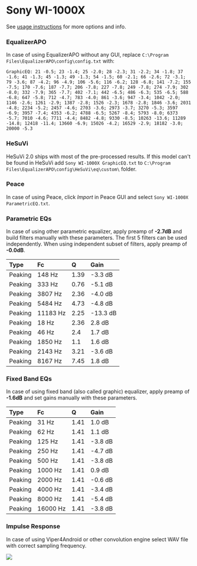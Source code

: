# Sony WI-1000X
See [usage instructions](https://github.com/jaakkopasanen/AutoEq#usage) for more options and info.

### EqualizerAPO
In case of using EqualizerAPO without any GUI, replace `C:\Program Files\EqualizerAPO\config\config.txt`
with:
```
GraphicEQ: 21 -0.5; 23 -1.4; 25 -2.0; 28 -2.3; 31 -2.2; 34 -1.8; 37 -1.6; 41 -1.3; 45 -1.3; 49 -1.3; 54 -1.5; 60 -2.1; 66 -2.6; 72 -3.1; 79 -3.6; 87 -4.2; 96 -4.9; 106 -5.6; 116 -6.2; 128 -6.8; 141 -7.2; 155 -7.5; 170 -7.6; 187 -7.7; 206 -7.8; 227 -7.8; 249 -7.8; 274 -7.9; 302 -8.0; 332 -7.9; 365 -7.7; 402 -7.1; 442 -6.5; 486 -6.3; 535 -6.5; 588 -6.8; 647 -5.8; 712 -4.7; 783 -4.0; 861 -3.6; 947 -3.4; 1042 -2.0; 1146 -2.6; 1261 -2.9; 1387 -2.8; 1526 -2.3; 1678 -2.8; 1846 -3.6; 2031 -4.8; 2234 -5.2; 2457 -4.6; 2703 -3.6; 2973 -3.7; 3270 -5.3; 3597 -6.9; 3957 -7.4; 4353 -6.2; 4788 -6.5; 5267 -8.4; 5793 -8.0; 6373 -5.7; 7010 -4.6; 7711 -4.4; 8482 -4.8; 9330 -8.5; 10263 -13.6; 11289 -14.8; 12418 -11.4; 13660 -6.9; 15026 -4.2; 16529 -2.9; 18182 -3.0; 20000 -5.3
```

### HeSuVi
HeSuVi 2.0 ships with most of the pre-processed results. If this model can't be found in HeSuVi add
`Sony WI-1000X GraphicEQ.txt` to `C:\Program Files\EqualizerAPO\config\HeSuVi\eq\custom\` folder.

### Peace
In case of using Peace, click *Import* in Peace GUI and select `Sony WI-1000X ParametricEQ.txt`.

### Parametric EQs
In case of using other parametric equalizer, apply preamp of **-2.7dB** and build filters manually
with these parameters. The first 5 filters can be used independently.
When using independent subset of filters, apply preamp of **-0.0dB**.

| Type    | Fc       |    Q | Gain     |
|:--------|:---------|:-----|:---------|
| Peaking | 148 Hz   | 1.39 | -3.3 dB  |
| Peaking | 333 Hz   | 0.76 | -5.1 dB  |
| Peaking | 3807 Hz  | 2.36 | -4.0 dB  |
| Peaking | 5484 Hz  | 4.73 | -4.8 dB  |
| Peaking | 11183 Hz | 2.25 | -13.3 dB |
| Peaking | 18 Hz    | 2.36 | 2.8 dB   |
| Peaking | 46 Hz    | 2.4  | 1.7 dB   |
| Peaking | 1850 Hz  | 1.1  | 1.6 dB   |
| Peaking | 2143 Hz  | 3.21 | -3.6 dB  |
| Peaking | 8167 Hz  | 7.45 | 1.8 dB   |

### Fixed Band EQs
In case of using fixed band (also called graphic) equalizer, apply preamp of **-1.6dB** and set
gains manually with these parameters.

| Type    | Fc       |    Q | Gain    |
|:--------|:---------|:-----|:--------|
| Peaking | 31 Hz    | 1.41 | 1.0 dB  |
| Peaking | 62 Hz    | 1.41 | 1.1 dB  |
| Peaking | 125 Hz   | 1.41 | -3.8 dB |
| Peaking | 250 Hz   | 1.41 | -4.7 dB |
| Peaking | 500 Hz   | 1.41 | -3.8 dB |
| Peaking | 1000 Hz  | 1.41 | 0.9 dB  |
| Peaking | 2000 Hz  | 1.41 | -0.6 dB |
| Peaking | 4000 Hz  | 1.41 | -3.4 dB |
| Peaking | 8000 Hz  | 1.41 | -5.4 dB |
| Peaking | 16000 Hz | 1.41 | -3.8 dB |

### Impulse Response
In case of using Viper4Android or other convolution engine select WAV file with correct sampling frequency.

![](https://raw.githubusercontent.com/jaakkopasanen/AutoEq/master/results/rtings/avg/Sony%20WI-1000X/Sony%20WI-1000X.png)